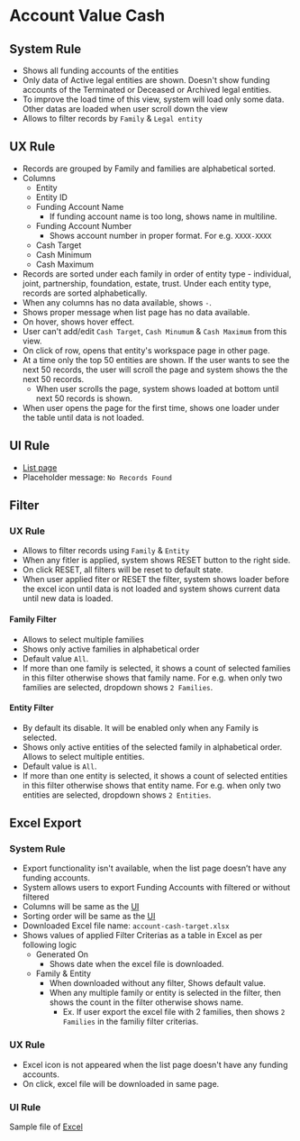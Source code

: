 # Account Value Cash 

## System Rule
- Shows all funding accounts of the entities
- Only data of Active legal entities are shown. Doesn't show funding accounts of the Terminated or Deceased or Archived legal entities.
- To improve the load time of this view, system will load only some data. Other datas are loaded when user scroll down the view
- Allows to filter records by `Family` & `Legal entity`

## UX Rule
- Records are grouped by Family and families are alphabetical sorted.
- Columns
    - Entity
    - Entity ID
    - Funding Account Name
        - If funding account name is too long, shows name in multiline.
    - Funding Account Number
        - Shows account number in proper format. For e.g. `XXXX-XXXX`
    - Cash Target
    - Cash Minimum
    - Cash Maximum
- Records are sorted under each family in order of entity type - individual, joint, partnership, foundation, estate, trust. Under each entity type, records are sorted alphabetically.
- When any columns has no data available, shows `-`.
- Shows proper message when list page has no data available.
- On hover, shows hover effect.
- User can't add/edit `Cash Target`, `Cash Minumum` & `Cash Maximum` from this view.
- On click of row, opens that entity's workspace page in other page.
- At a time only the top 50 entities are shown. If the user wants to see the next 50 records, the user will scroll the page and system shows the the next 50 records.
    - When user scrolls the page, system shows loaded at bottom until next 50 records is shown.
- When user opens the page for the first time, shows one loader under the table until data is not loaded.

## UI Rule
- [List page](https://drive.google.com/file/d/1kvT7l52WCHzvRJguhi34qkqUR1y6dXi8/view?usp=sharing)
- Placeholder message: `No Records Found`


## Filter
### UX Rule
- Allows to filter records using `Family` & `Entity`
- When any fitler is applied, system shows RESET button to the right side.
- On click RESET, all filters will be reset to default state.
- When user applied fiter or RESET the filter, system shows loader before the excel icon until data is not loaded and system shows current data until new data is loaded.

#### Family Filter
- Allows to select multiple families
- Shows only active families in alphabetical order
- Default value `All`.
- If more than one family is selected, it shows a count of selected families in this filter otherwise shows that family name. For e.g. when only two families are selected, dropdown shows `2 Families`.

#### Entity Filter
- By default its disable. It will be enabled only when any Family is selected.
- Shows only active entities of the selected family in alphabetical order. Allows to select multiple entities.
- Default value is `All`. 
- If more than one entity is selected, it shows a count of selected entities in this filter otherwise shows that entity name. For e.g. when only two entities are selected, dropdown shows `2 Entities`.


## Excel Export

### System Rule
- Export functionality isn't available, when the list page doesn’t have any funding accounts.
- System allows users to export Funding Accounts with filtered or without filtered
- Columns will be same as the [UI](#ux-rule)
- Sorting order will be same as the [UI](#ux-rule)
- Downloaded Excel file name: `account-cash-target.xlsx`
- Shows values of applied Filter Criterias as a table in Excel as per following logic
    - Generated On
        - Shows date when the excel file is downloaded.
    - Family & Entity 
        - When downloaded without any filter, Shows default value.
        - When any multiple family or entity is selected in the filter, then shows the count in the filter otherwise shows name.
            - Ex. If user export the excel file with 2 families, then shows `2 Families` in the familiy filter criterias.

### UX Rule
- Excel icon is not appeared when the list page doesn't have any funding accounts.
- On click, excel file will be downloaded in same page.

### UI Rule
Sample file of [Excel](https://docs.google.com/spreadsheets/d/1h50chGuzvYfFxAg16M16QlncZd3hFY-piqufxD44GK0/edit?usp=sharing)